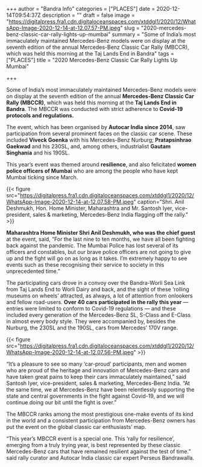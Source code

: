 +++
author = "Bandra Info"
categories = ["PLACES"]
date = 2020-12-14T09:54:37Z
description = ""
draft = false
image = "https://digitalpress.fra1.cdn.digitaloceanspaces.com/xtddgl1/2020/12/WhatsApp-Image-2020-12-14-at-12.07.57-PM.jpeg"
slug = "2020-mercedes-benz-classic-car-rally-lights-up-mumbai"
summary = "Some of India’s most immaculately maintained Mercedes-Benz models were on display at the seventh edition of the annual Mercedes-Benz Classic Car Rally (MBCCR), which was held this morning at the Taj Lands End in Bandra"
tags = ["PLACES"]
title = "2020 Mercedes-Benz Classic Car Rally Lights Up Mumbai"

+++


Some of India’s most immaculately maintained Mercedes-Benz models were on display at the seventh edition of the annual **Mercedes-Benz Classic Car Rally (MBCCR)**, which was held this morning at the **Taj Lands End in Bandra**. The MBCCR was conducted with strict adherence to **Covid-19 protocols and regulations.**

The event, which has been organised by **Autocar India since 2014**, saw participation from several prominent faces on the classic car scene. These included **Viveck Goenka** with his Mercedes-Benz Nurburg; **Pratapsinhrao Gaekwad** and his 230SL, and, among others, industrialist **Gautam Singhania** and his 190SL.

This year’s event was themed around **resilience**, and also felicitated **women police officers of Mumbai** who are among the people who have kept Mumbai ticking since March.

{{< figure src="https://digitalpress.fra1.cdn.digitaloceanspaces.com/xtddgl1/2020/12/WhatsApp-Image-2020-12-14-at-12.07.58-PM.jpeg" caption="Shri. Anil Deshmukh, Hon. Home Minister, Maharashtra and Mr. Santosh Iyer, vice-president, sales &amp; marketing, Mercedes-Benz India flagging off the rally." >}}

**Maharashtra Home Minister Shri Anil Deshmukh, who was the chief guest** at the event, said, “For the last nine to ten months, we have all been fighting back against the pandemic. The Mumbai Police has lost several of its officers and constables, but our brave police officers are not going to give up and the fight will go on as long as it takes. I’m extremely happy to see  events such as these recognising their service to society in this unprecedented time.”

The participating cars drove in a convoy over the Bandra-Worli Sea Link from Taj Lands End to Worli Dairy and back, and the sight of these ‘rolling museums on wheels’ attracted, as always, a lot of attention from onlookers and fellow road-users. **Over 40 cars participated in the rally this year** — entries were limited to conform to Covid-19 regulations —  and these included every generation of the Mercedes-Benz SL, S-Class and E-Class in almost every body style. They were accompanied by, besides the Nurburg, the 230SL and the 190SL, cars from Mercedes’ 170V range.

{{< figure src="https://digitalpress.fra1.cdn.digitaloceanspaces.com/xtddgl1/2020/12/WhatsApp-Image-2020-12-14-at-12.07.56-PM.jpeg" >}}

“It’s a pleasure to see so many ‘car-proud’ participants, men and women who are proud of the heritage and innovation of Mercedes-Benz cars and have taken great pains to keep their cars immaculately maintained,” said Santosh Iyer, vice-president, sales & marketing, Mercedes-Benz India. “At the same time, we at Mercedes-Benz have been relentlessly supporting the state and central governments in the fight against Covid-19, and we will continue doing our bit until the fight is over.”

The MBCCR ranks among the most prestigious one-make events of its kind in the world and a consistent participation from Mercedes-Benz owners has put the event on the global classic car enthusiasts’ map.

“This year’s MBCCR event is a special one. This ‘rally for resilience’, emerging from a truly trying year, is best represented by these classic Mercedes-Benz cars that have remained resilient against the test of time.” said rally curator and Autocar India classic car expert Perseus Bandrawalla.

